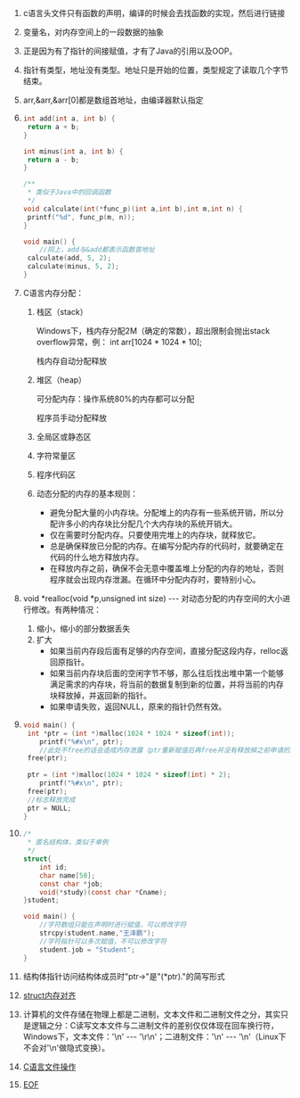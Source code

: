 1. c语言头文件只有函数的声明，编译的时候会去找函数的实现，然后进行链接

2. 变量名，对内存空间上的一段数据的抽象

3. 正是因为有了指针的间接赋值，才有了Java的引用以及OOP。

4. 指针有类型，地址没有类型。地址只是开始的位置，类型规定了读取几个字节结束。

5. arr,&arr,&arr[0]都是数组首地址，由编译器默认指定

6. ```c
   int add(int a, int b) {
   	return a + b;
   }
   
   int minus(int a, int b) {
   	return a - b;
   }
   
   /**
    * 类似于Java中的回调函数
    */
   void calculate(int(*func_p)(int a,int b),int m,int n) {
   	printf("%d", func_p(m, n));
   }
   
   void main() {
       //同上，add与&add都表示函数首地址
   	calculate(add, 5, 2);
   	calculate(minus, 5, 2);
   }
   ```

7. C语言内存分配：

   1. 栈区（stack）

      Windows下，栈内存分配2M（确定的常数），超出限制会抛出stack overflow异常，例： int arr[1024 * 1024 * 10];

      栈内存自动分配释放

   2. 堆区（heap）

      可分配内存：操作系统80%的内存都可以分配

      程序员手动分配释放

   3. 全局区或静态区

   4. 字符常量区

   5. 程序代码区

   6. 动态分配的内存的基本规则：

      - 避免分配大量的小内存块。分配堆上的内存有一些系统开销，所以分配许多小的内存块比分配几个大内存块的系统开销大。
      - 仅在需要时分配内存。只要使用完堆上的内存块，就释放它。
      - 总是确保释放已分配的内存。在编写分配内存的代码时，就要确定在代码的什么地方释放内存。
      - 在释放内存之前，确保不会无意中覆盖堆上分配的内存的地址，否则程序就会出现内存泄漏。在循环中分配内存时，要特别小心。

8. void *realloc(void *p,unsigned int size)  --- 对动态分配的内存空间的大小进行修改。有两种情况：

   1. 缩小，缩小的部分数据丢失
   2. 扩大
      - 如果当前内存段后面有足够的内存空间，直接分配这段内存，relloc返回原指针。
      - 如果当前内存块后面的空闲字节不够，那么往后找出堆中第一个能够满足需求的内存块，将当前的数据复制到新的位置，并将当前的内存块释放掉，并返回新的指针。
      - 如果申请失败，返回NULL，原来的指针仍然有效。

9. ```c
   void main() {
   	int *ptr = (int *)malloc(1024 * 1024 * sizeof(int));
       printf("%#x\n", ptr);
       //此处不free的话会造成内存泄露（ptr重新赋值后再free并没有释放掉之前申请的内存块）
   	free(ptr);
       
   	ptr = (int *)malloc(1024 * 1024 * sizeof(int) * 2);
       printf("%#x\n", ptr);
   	free(ptr);
   	//标志释放完成
   	ptr = NULL;
   }
   ```

10. ```c
    /*
     * 匿名结构体，类似于单例
     */
    struct{
    	int id;
    	char name[50];
    	const char *job;
    	void(*study)(const char *Cname);
    }student;
    
    void main() {
        //字符数组只能在声明时进行赋值，可以修改字符
    	strcpy(student.name,"王泽鹏");
        //字符指针可以多次赋值，不可以修改字符
    	student.job = "Student";
    }
    ```

11. 结构体指针访问结构体成员时"ptr->"是"(*ptr)."的简写形式

12. [struct内存对齐](https://www.zhihu.com/question/27862634)

13. 计算机的文件存储在物理上都是二进制，文本文件和二进制文件之分，其实只是逻辑之分：C读写文本文件与二进制文件的差别仅仅体现在回车换行符，Windows下，文本文件：'\n' --- '\r\n'；二进制文件：'\n' --- '\n'（Linux下 不会对'\n'做隐式变换）。

14. [C语言文件操作](https://www.cnblogs.com/likebeta/archive/2012/06/16/2551780.html)

15. [EOF](http://www.ruanyifeng.com/blog/2011/11/eof.html)